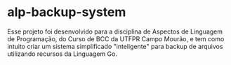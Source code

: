 # alp-backup-system

Esse projeto foi desenvolvido para a disciplina de Aspectos de Linguagem de Programação, do Curso de BCC da UTFPR Campo Mourão, e tem como intuito criar um sistema simplificado "inteligente" para backup de arquivos utilizando recursos da Linguagem Go.
